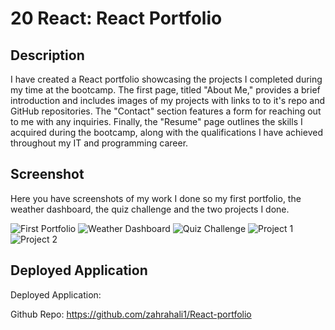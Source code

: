 # 20 React: React Portfolio

## Description

 I have created a React portfolio showcasing the projects I completed during my time at the bootcamp. The first page, titled "About Me," provides a brief introduction and includes images of my projects with links to to it's repo and GitHub repositories. The "Contact" section features a form for reaching out to me with any inquiries. Finally, the "Resume" page outlines the skills I acquired during the bootcamp, along with the qualifications I have achieved throughout my IT and programming career.



## Screenshot
Here you have screenshots of my work I done so my first portfolio, the weather dashboard, the quiz challenge and the two projects I done. 


![First Portfolio](First%20Portfolio.png)
![Weather Dashboard](Weather%20Dashboard.png)
![Quiz Challenge](Quiz%20Challenge.png)
![Project 1](Project%201.png)
![Project 2](Project%202.png)


## Deployed Application

Deployed Application: 

Github Repo: https://github.com/zahrahali1/React-portfolio
